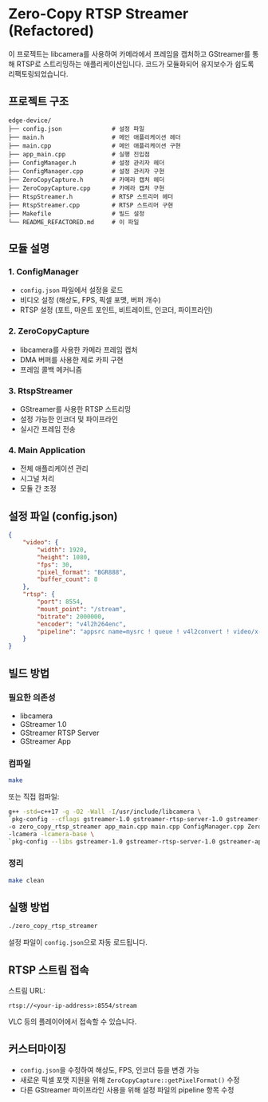 # Zero-Copy RTSP Streamer (Refactored)

이 프로젝트는 libcamera를 사용하여 카메라에서 프레임을 캡처하고 GStreamer를 통해 RTSP로 스트리밍하는 애플리케이션입니다. 코드가 모듈화되어 유지보수가 쉽도록 리팩토링되었습니다.

## 프로젝트 구조

```
edge-device/
├── config.json              # 설정 파일
├── main.h                   # 메인 애플리케이션 헤더
├── main.cpp                 # 메인 애플리케이션 구현
├── app_main.cpp             # 실행 진입점
├── ConfigManager.h          # 설정 관리자 헤더
├── ConfigManager.cpp        # 설정 관리자 구현
├── ZeroCopyCapture.h        # 카메라 캡처 헤더
├── ZeroCopyCapture.cpp      # 카메라 캡처 구현
├── RtspStreamer.h           # RTSP 스트리머 헤더
├── RtspStreamer.cpp         # RTSP 스트리머 구현
├── Makefile                 # 빌드 설정
└── README_REFACTORED.md     # 이 파일
```

## 모듈 설명

### 1. ConfigManager
- `config.json` 파일에서 설정을 로드
- 비디오 설정 (해상도, FPS, 픽셀 포맷, 버퍼 개수)
- RTSP 설정 (포트, 마운트 포인트, 비트레이트, 인코더, 파이프라인)

### 2. ZeroCopyCapture
- libcamera를 사용한 카메라 프레임 캡처
- DMA 버퍼를 사용한 제로 카피 구현
- 프레임 콜백 메커니즘

### 3. RtspStreamer
- GStreamer를 사용한 RTSP 스트리밍
- 설정 가능한 인코더 및 파이프라인
- 실시간 프레임 전송

### 4. Main Application
- 전체 애플리케이션 관리
- 시그널 처리
- 모듈 간 조정

## 설정 파일 (config.json)

```json
{
    "video": {
        "width": 1920,
        "height": 1080,
        "fps": 30,
        "pixel_format": "BGR888",
        "buffer_count": 8
    },
    "rtsp": {
        "port": 8554,
        "mount_point": "/stream",
        "bitrate": 2000000,
        "encoder": "v4l2h264enc",
        "pipeline": "appsrc name=mysrc ! queue ! v4l2convert ! video/x-raw,format=NV12 ! queue ! v4l2h264enc ! video/x-h264,level=(string)4 ! rtph264pay name=pay0 pt=96"
    }
}
```

## 빌드 방법

### 필요한 의존성
- libcamera
- GStreamer 1.0
- GStreamer RTSP Server
- GStreamer App

### 컴파일
```bash
make
```

또는 직접 컴파일:
```bash
g++ -std=c++17 -g -O2 -Wall -I/usr/include/libcamera \
`pkg-config --cflags gstreamer-1.0 gstreamer-rtsp-server-1.0 gstreamer-app-1.0` \
-o zero_copy_rtsp_streamer app_main.cpp main.cpp ConfigManager.cpp ZeroCopyCapture.cpp RtspStreamer.cpp \
-lcamera -lcamera-base \
`pkg-config --libs gstreamer-1.0 gstreamer-rtsp-server-1.0 gstreamer-app-1.0` -lpthread
```

### 정리
```bash
make clean
```

## 실행 방법

```bash
./zero_copy_rtsp_streamer
```

설정 파일이 `config.json`으로 자동 로드됩니다.

## RTSP 스트림 접속

스트림 URL:
```
rtsp://<your-ip-address>:8554/stream
```

VLC 등의 플레이어에서 접속할 수 있습니다.


## 커스터마이징

- `config.json`을 수정하여 해상도, FPS, 인코더 등을 변경 가능
- 새로운 픽셀 포맷 지원을 위해 `ZeroCopyCapture::getPixelFormat()` 수정
- 다른 GStreamer 파이프라인 사용을 위해 설정 파일의 pipeline 항목 수정
